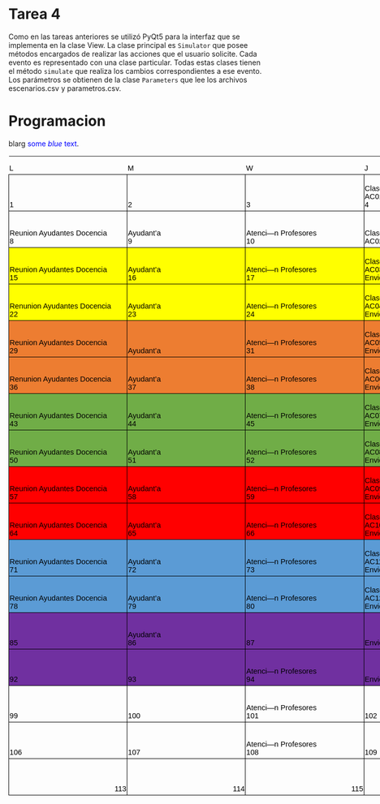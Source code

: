 # Tarea 4

Como en las tareas anteriores se utilizó PyQt5 para la interfaz que se implementa en la clase View. La clase principal es `Simulator` que posee métodos encargados de realizar las acciones que el usuario solicite. Cada evento es representado con una clase particular. Todas estas clases tienen el método `simulate` que realiza los cambios correspondientes a ese evento. Los parámetros se obtienen de la clase `Parameters` que lee los archivos escenarios.csv y parametros.csv.

# Programacion

<p>blarg <span style="color:blue">some <em>blue</em> text</span>.</p>


<head>
<meta http-equiv=Content-Type content="text/html; charset=macintosh">
<meta name=ProgId content=Excel.Sheet>
<meta name=Generator content="Microsoft Excel 15">
<link rel=File-List href="Workbook1.fld/filelist.xml">
<style>
<!--table
	{mso-displayed-decimal-separator:"\.";
	mso-displayed-thousand-separator:"\,";}
@page
	{margin:.75in .7in .75in .7in;
	mso-header-margin:.3in;
	mso-footer-margin:.3in;}
.style0
	{mso-number-format:General;
	text-align:general;
	vertical-align:bottom;
	white-space:nowrap;
	mso-rotate:0;
	mso-background-source:auto;
	mso-pattern:auto;
	color:black;
	font-size:12.0pt;
	font-weight:400;
	font-style:normal;
	text-decoration:none;
	font-family:Calibri, sans-serif;
	mso-font-charset:0;
	border:none;
	mso-protection:locked visible;
	mso-style-name:Normal;
	mso-style-id:0;}
td
	{mso-style-parent:style0;
	padding-top:1px;
	padding-right:1px;
	padding-left:1px;
	mso-ignore:padding;
	color:black;
	font-size:12.0pt;
	font-weight:400;
	font-style:normal;
	text-decoration:none;
	font-family:Calibri, sans-serif;
	mso-font-charset:0;
	mso-number-format:General;
	text-align:general;
	vertical-align:bottom;
	border:none;
	mso-background-source:auto;
	mso-pattern:auto;
	mso-protection:locked visible;
	white-space:nowrap;
	mso-rotate:0;}
.xl65
	{mso-style-parent:style0;
	font-size:11.0pt;
	font-family:Arial;
	mso-generic-font-family:auto;
	mso-font-charset:0;}
.xl66
	{mso-style-parent:style0;
	font-size:11.0pt;
	font-family:Arial;
	mso-generic-font-family:auto;
	mso-font-charset:0;
	text-align:left;
	border:.5pt solid windowtext;}
.xl67
	{mso-style-parent:style0;
	font-size:11.0pt;
	font-family:Arial;
	mso-generic-font-family:auto;
	mso-font-charset:0;
	border:.5pt solid windowtext;
	white-space:normal;}
.xl68
	{mso-style-parent:style0;
	color:windowtext;
	font-size:11.0pt;
	font-family:Arial;
	mso-generic-font-family:auto;
	mso-font-charset:0;
	text-align:left;
	border:.5pt solid windowtext;}
.xl69
	{mso-style-parent:style0;
	font-size:11.0pt;
	font-family:Arial;
	mso-generic-font-family:auto;
	mso-font-charset:0;
	text-align:left;
	border:.5pt solid windowtext;
	white-space:normal;}
.xl70
	{mso-style-parent:style0;
	color:windowtext;
	font-size:11.0pt;
	font-family:Arial;
	mso-generic-font-family:auto;
	mso-font-charset:0;
	border:.5pt solid windowtext;
	white-space:normal;}
.xl71
	{mso-style-parent:style0;
	color:windowtext;
	font-size:11.0pt;
	font-family:Arial;
	mso-generic-font-family:auto;
	mso-font-charset:0;
	text-align:left;
	border:.5pt solid windowtext;
	background:yellow;
	mso-pattern:black none;}
.xl72
	{mso-style-parent:style0;
	font-size:11.0pt;
	font-family:Arial;
	mso-generic-font-family:auto;
	mso-font-charset:0;
	text-align:left;
	border:.5pt solid windowtext;
	background:yellow;
	mso-pattern:black none;
	white-space:normal;}
.xl73
	{mso-style-parent:style0;
	font-size:11.0pt;
	font-family:Arial;
	mso-generic-font-family:auto;
	mso-font-charset:0;
	border:.5pt solid windowtext;
	background:yellow;
	mso-pattern:black none;
	white-space:normal;}
.xl74
	{mso-style-parent:style0;
	color:windowtext;
	font-size:11.0pt;
	font-family:Arial;
	mso-generic-font-family:auto;
	mso-font-charset:0;
	border:.5pt solid windowtext;
	background:yellow;
	mso-pattern:black none;
	white-space:normal;}
.xl75
	{mso-style-parent:style0;
	color:windowtext;
	font-size:11.0pt;
	font-family:Arial;
	mso-generic-font-family:auto;
	mso-font-charset:0;
	text-align:left;
	border:.5pt solid windowtext;
	background:#ED7D31;
	mso-pattern:black none;}
.xl76
	{mso-style-parent:style0;
	font-size:11.0pt;
	font-family:Arial;
	mso-generic-font-family:auto;
	mso-font-charset:0;
	text-align:left;
	border:.5pt solid windowtext;
	background:#ED7D31;
	mso-pattern:black none;
	white-space:normal;}
.xl77
	{mso-style-parent:style0;
	font-size:11.0pt;
	font-family:Arial;
	mso-generic-font-family:auto;
	mso-font-charset:0;
	text-align:left;
	border:.5pt solid windowtext;
	background:#ED7D31;
	mso-pattern:black none;}
.xl78
	{mso-style-parent:style0;
	font-size:11.0pt;
	font-family:Arial;
	mso-generic-font-family:auto;
	mso-font-charset:0;
	border:.5pt solid windowtext;
	background:#ED7D31;
	mso-pattern:black none;
	white-space:normal;}
.xl79
	{mso-style-parent:style0;
	color:windowtext;
	font-size:11.0pt;
	font-family:Arial;
	mso-generic-font-family:auto;
	mso-font-charset:0;
	text-align:left;
	border:.5pt solid windowtext;
	background:#70AD47;
	mso-pattern:black none;}
.xl80
	{mso-style-parent:style0;
	font-size:11.0pt;
	font-family:Arial;
	mso-generic-font-family:auto;
	mso-font-charset:0;
	text-align:left;
	border:.5pt solid windowtext;
	background:#70AD47;
	mso-pattern:black none;
	white-space:normal;}
.xl81
	{mso-style-parent:style0;
	font-size:11.0pt;
	font-family:Arial;
	mso-generic-font-family:auto;
	mso-font-charset:0;
	text-align:left;
	border:.5pt solid windowtext;
	background:#70AD47;
	mso-pattern:black none;}
.xl82
	{mso-style-parent:style0;
	font-size:11.0pt;
	font-family:Arial;
	mso-generic-font-family:auto;
	mso-font-charset:0;
	border:.5pt solid windowtext;
	background:#70AD47;
	mso-pattern:black none;
	white-space:normal;}
.xl83
	{mso-style-parent:style0;
	color:windowtext;
	font-size:11.0pt;
	font-family:Arial;
	mso-generic-font-family:auto;
	mso-font-charset:0;
	text-align:left;
	border:.5pt solid windowtext;
	background:red;
	mso-pattern:black none;}
.xl84
	{mso-style-parent:style0;
	font-size:11.0pt;
	font-family:Arial;
	mso-generic-font-family:auto;
	mso-font-charset:0;
	text-align:left;
	border:.5pt solid windowtext;
	background:red;
	mso-pattern:black none;
	white-space:normal;}
.xl85
	{mso-style-parent:style0;
	font-size:11.0pt;
	font-family:Arial;
	mso-generic-font-family:auto;
	mso-font-charset:0;
	text-align:left;
	border:.5pt solid windowtext;
	background:red;
	mso-pattern:black none;}
.xl86
	{mso-style-parent:style0;
	font-size:11.0pt;
	font-family:Arial;
	mso-generic-font-family:auto;
	mso-font-charset:0;
	border:.5pt solid windowtext;
	background:red;
	mso-pattern:black none;
	white-space:normal;}
.xl87
	{mso-style-parent:style0;
	color:windowtext;
	font-size:11.0pt;
	font-family:Arial;
	mso-generic-font-family:auto;
	mso-font-charset:0;
	text-align:left;
	border:.5pt solid windowtext;
	background:#5B9BD5;
	mso-pattern:black none;}
.xl88
	{mso-style-parent:style0;
	font-size:11.0pt;
	font-family:Arial;
	mso-generic-font-family:auto;
	mso-font-charset:0;
	text-align:left;
	border:.5pt solid windowtext;
	background:#5B9BD5;
	mso-pattern:black none;
	white-space:normal;}
.xl89
	{mso-style-parent:style0;
	font-size:11.0pt;
	font-family:Arial;
	mso-generic-font-family:auto;
	mso-font-charset:0;
	text-align:left;
	border:.5pt solid windowtext;
	background:#5B9BD5;
	mso-pattern:black none;}
.xl90
	{mso-style-parent:style0;
	font-size:11.0pt;
	font-family:Arial;
	mso-generic-font-family:auto;
	mso-font-charset:0;
	border:.5pt solid windowtext;
	background:#5B9BD5;
	mso-pattern:black none;
	white-space:normal;}
.xl91
	{mso-style-parent:style0;
	color:windowtext;
	font-size:11.0pt;
	font-family:Arial;
	mso-generic-font-family:auto;
	mso-font-charset:0;
	text-align:left;
	border:.5pt solid windowtext;
	background:#7030A0;
	mso-pattern:black none;}
.xl92
	{mso-style-parent:style0;
	font-size:11.0pt;
	font-family:Arial;
	mso-generic-font-family:auto;
	mso-font-charset:0;
	text-align:left;
	border:.5pt solid windowtext;
	background:#7030A0;
	mso-pattern:black none;
	white-space:normal;}
.xl93
	{mso-style-parent:style0;
	font-size:11.0pt;
	font-family:Arial;
	mso-generic-font-family:auto;
	mso-font-charset:0;
	text-align:left;
	border:.5pt solid windowtext;
	background:#7030A0;
	mso-pattern:black none;}
.xl94
	{mso-style-parent:style0;
	font-size:11.0pt;
	font-family:Arial;
	mso-generic-font-family:auto;
	mso-font-charset:0;
	border:.5pt solid windowtext;
	background:#7030A0;
	mso-pattern:black none;}
.xl95
	{mso-style-parent:style0;
	font-size:11.0pt;
	font-family:Arial;
	mso-generic-font-family:auto;
	mso-font-charset:0;
	border:.5pt solid windowtext;
	background:#7030A0;
	mso-pattern:black none;
	white-space:normal;}
.xl96
	{mso-style-parent:style0;
	font-size:11.0pt;
	font-family:Arial;
	mso-generic-font-family:auto;
	mso-font-charset:0;
	border:.5pt solid windowtext;}
-->
</style>
</head>

<body link="#0563C1" vlink="#954F72">

<table border=0 cellpadding=0 cellspacing=0 width=1631 style='border-collapse:
 collapse;table-layout:fixed;width:1225pt'>
 <col width=233 span=7 style='mso-width-source:userset;mso-width-alt:7466;
 width:175pt'>
 <tr height=36 style='mso-height-source:userset;height:27.0pt'>
  <td height=36 class=xl65 width=233 style='height:27.0pt;width:175pt'>L</td>
  <td class=xl65 width=233 style='width:175pt'>M</td>
  <td class=xl65 width=233 style='width:175pt'>W</td>
  <td class=xl65 width=233 style='width:175pt'>J</td>
  <td class=xl65 width=233 style='width:175pt'>V</td>
  <td class=xl65 width=233 style='width:175pt'>S</td>
  <td class=xl65 width=233 style='width:175pt'>D</td>
 </tr>
 <tr height=72 style='mso-height-source:userset;height:54.0pt'>
  <td height=72 class=xl66 style='height:54.0pt'>1</td>
  <td class=xl66 style='border-left:none'>2</td>
  <td class=xl66 style='border-left:none'>3</td>
  <td class=xl67 width=233 style='border-left:none;width:175pt'>Clase OOP<br>
  AC01<br>
  4</td>
  <td class=xl66 style='border-left:none'>5</td>
  <td class=xl68 style='border-left:none'>6</td>
  <td class=xl68 style='border-left:none'>7</td>
 </tr>
 <tr height=72 style='mso-height-source:userset;height:54.0pt'>
  <td height=72 class=xl69 width=233 style='height:54.0pt;border-top:none;
  width:175pt'>Reunion Ayudantes Docencia<br>
  8</td>
  <td class=xl69 width=233 style='border-top:none;border-left:none;width:175pt'>Ayudant’a<br>
  9</td>
  <td class=xl69 width=233 style='border-top:none;border-left:none;width:175pt'>Atenci—n
  Profesores<br>
  10</td>
  <td class=xl67 width=233 style='border-top:none;border-left:none;width:175pt'>Clase
  OOP2<br>
  AC02<br>
  </td>
  <td class=xl70 width=233 style='border-top:none;border-left:none;width:175pt'>Subir
  T01<br>
  12</td>
  <td class=xl71 style='border-top:none;border-left:none'>13</td>
  <td class=xl71 style='border-top:none;border-left:none'>14</td>
 </tr>
 <tr height=72 style='mso-height-source:userset;height:54.0pt'>
  <td height=72 class=xl72 width=233 style='height:54.0pt;border-top:none;
  width:175pt'>Reunion Ayudantes Docencia<br>
  15</td>
  <td class=xl72 width=233 style='border-top:none;border-left:none;width:175pt'>Ayudant’a<br>
  16</td>
  <td class=xl72 width=233 style='border-top:none;border-left:none;width:175pt'>Atenci—n
  Profesores<br>
  17</td>
  <td class=xl73 width=233 style='border-top:none;border-left:none;width:175pt'>Clase
  Estructuras<br>
  AC03<br>
  Envio notas AC01 y C si hay ctrl</td>
  <td class=xl71 style='border-top:none;border-left:none'>19</td>
  <td class=xl71 style='border-top:none;border-left:none'>20</td>
  <td class=xl71 style='border-top:none;border-left:none'>21</td>
 </tr>
 <tr height=72 style='mso-height-source:userset;height:54.0pt'>
  <td height=72 class=xl72 width=233 style='height:54.0pt;border-top:none;
  width:175pt'>Renunion Ayudantes Docencia<br>
  22</td>
  <td class=xl72 width=233 style='border-top:none;border-left:none;width:175pt'>Ayudant’a<br>
  23</td>
  <td class=xl72 width=233 style='border-top:none;border-left:none;width:175pt'>Atenci—n
  Profesores<br>
  24</td>
  <td class=xl73 width=233 style='border-top:none;border-left:none;width:175pt'>Clase
  Arboles, grafos<br>
  AC04<br>
  Envio notas AC02 y C si hay ctrl</td>
  <td class=xl74 width=233 style='border-top:none;border-left:none;width:175pt'>Subir
  T02<br>
  Entrega T01 a las 23:59</td>
  <td class=xl75 style='border-top:none;border-left:none'>27</td>
  <td class=xl75 style='border-top:none;border-left:none'>28</td>
 </tr>
 <tr height=72 style='mso-height-source:userset;height:54.0pt'>
  <td height=72 class=xl76 width=233 style='height:54.0pt;border-top:none;
  width:175pt'>Reunion Ayudantes Docencia<br>
  29</td>
  <td class=xl77 style='border-top:none;border-left:none'>Ayudant’a</td>
  <td class=xl76 width=233 style='border-top:none;border-left:none;width:175pt'>Atenci—n
  Profesores<br>
  31</td>
  <td class=xl78 width=233 style='border-top:none;border-left:none;width:175pt'>Clase
  Funcional<br>
  AC05<br>
  Envio notas AC03 y C si hay ctrl</td>
  <td class=xl77 style='border-top:none;border-left:none'>33</td>
  <td class=xl75 style='border-top:none;border-left:none'>34</td>
  <td class=xl75 style='border-top:none;border-left:none'>35</td>
 </tr>
 <tr height=72 style='mso-height-source:userset;height:54.0pt'>
  <td height=72 class=xl76 width=233 style='height:54.0pt;border-top:none;
  width:175pt'>Renunion Ayudantes Docencia<br>
  36</td>
  <td class=xl76 width=233 style='border-top:none;border-left:none;width:175pt'>Ayudant’a<br>
  37</td>
  <td class=xl76 width=233 style='border-top:none;border-left:none;width:175pt'>Atenci—n
  Profesores<br>
  38</td>
  <td class=xl78 width=233 style='border-top:none;border-left:none;width:175pt'>Clase
  Metaclases<br>
  AC06<br>
  Envio notas AC04 y CX si hay ctrl</td>
  <td class=xl78 width=233 style='border-top:none;border-left:none;width:175pt'>Subir
  T03<br>
  Entrega T02 a las 23:59<br>
  Envio notas T01</td>
  <td class=xl79 style='border-top:none;border-left:none'>41</td>
  <td class=xl79 style='border-top:none;border-left:none'>42</td>
 </tr>
 <tr height=72 style='mso-height-source:userset;height:54.0pt'>
  <td height=72 class=xl80 width=233 style='height:54.0pt;border-top:none;
  width:175pt'>Reunion Ayudantes Docencia<br>
  43</td>
  <td class=xl80 width=233 style='border-top:none;border-left:none;width:175pt'>Ayudant’a<br>
  44</td>
  <td class=xl80 width=233 style='border-top:none;border-left:none;width:175pt'>Atenci—n
  Profesores<br>
  45</td>
  <td class=xl82 width=233 style='border-top:none;border-left:none;width:175pt'>Clase
  Simulacion<br>
  AC07<br>
  Envio notas AC05 y CX si hay ctrl</td>
  <td class=xl81 style='border-top:none;border-left:none'>47</td>
  <td class=xl79 style='border-top:none;border-left:none'>48</td>
  <td class=xl79 style='border-top:none;border-left:none'>49</td>
 </tr>
 <tr height=72 style='mso-height-source:userset;height:54.0pt'>
  <td height=72 class=xl80 width=233 style='height:54.0pt;border-top:none;
  width:175pt'>Reunion Ayudantes Docencia<br>
  50</td>
  <td class=xl80 width=233 style='border-top:none;border-left:none;width:175pt'>Ayudant’a<br>
  51</td>
  <td class=xl80 width=233 style='border-top:none;border-left:none;width:175pt'>Atenci—n
  Profesores<br>
  52</td>
  <td class=xl82 width=233 style='border-top:none;border-left:none;width:175pt'>Clase
  Threading<br>
  AC08<br>
  Envio notas AC06 y CX si hay ctrl</td>
  <td class=xl82 width=233 style='border-top:none;border-left:none;width:175pt'>Subir
  T04<br>
  Entrega T03 a las 23:59<br>
  Envio notas T02</td>
  <td class=xl83 style='border-top:none;border-left:none'>55</td>
  <td class=xl83 style='border-top:none;border-left:none'>56</td>
 </tr>
 <tr height=72 style='mso-height-source:userset;height:54.0pt'>
  <td height=72 class=xl84 width=233 style='height:54.0pt;border-top:none;
  width:175pt'>Reunion Ayudantes Docencia<br>
  57</td>
  <td class=xl84 width=233 style='border-top:none;border-left:none;width:175pt'>Ayudant’a<br>
  58</td>
  <td class=xl84 width=233 style='border-top:none;border-left:none;width:175pt'>Atenci—n
  Profesores<br>
  59</td>
  <td class=xl86 width=233 style='border-top:none;border-left:none;width:175pt'>Clase
  GUI<br>
  AC09<br>
  Envio notas AC07 y CX si hay ctrl</td>
  <td class=xl85 style='border-top:none;border-left:none'>61</td>
  <td class=xl83 style='border-top:none;border-left:none'>62</td>
  <td class=xl83 style='border-top:none;border-left:none'>63</td>
 </tr>
 <tr height=72 style='mso-height-source:userset;height:54.0pt'>
  <td height=72 class=xl84 width=233 style='height:54.0pt;border-top:none;
  width:175pt'>Reunion Ayudantes Docencia<br>
  64</td>
  <td class=xl84 width=233 style='border-top:none;border-left:none;width:175pt'>Ayudant’a<br>
  65</td>
  <td class=xl84 width=233 style='border-top:none;border-left:none;width:175pt'>Atenci—n
  Profesores<br>
  66</td>
  <td class=xl86 width=233 style='border-top:none;border-left:none;width:175pt'>Clase
  Bytes, serial<br>
  AC10<br>
  Envio notas AC08 y CX si hay ctrl</td>
  <td class=xl86 width=233 style='border-top:none;border-left:none;width:175pt'>Subir
  T05<br>
  Entrega T04 a las 23:59<br>
  Envio notas T03</td>
  <td class=xl87 style='border-top:none;border-left:none'>69</td>
  <td class=xl87 style='border-top:none;border-left:none'>70</td>
 </tr>
 <tr height=72 style='mso-height-source:userset;height:54.0pt'>
  <td height=72 class=xl88 width=233 style='height:54.0pt;border-top:none;
  width:175pt'>Reunion Ayudantes Docencia<br>
  71</td>
  <td class=xl88 width=233 style='border-top:none;border-left:none;width:175pt'>Ayudant’a<br>
  72</td>
  <td class=xl88 width=233 style='border-top:none;border-left:none;width:175pt'>Atenci—n
  Profesores<br>
  73</td>
  <td class=xl90 width=233 style='border-top:none;border-left:none;width:175pt'>Clase
  Networking<br>
  AC11<br>
  Envio notas AC09 y CX si hay ctrl</td>
  <td class=xl89 style='border-top:none;border-left:none'>75</td>
  <td class=xl87 style='border-top:none;border-left:none'>76</td>
  <td class=xl87 style='border-top:none;border-left:none'>77</td>
 </tr>
 <tr height=72 style='mso-height-source:userset;height:54.0pt'>
  <td height=72 class=xl88 width=233 style='height:54.0pt;border-top:none;
  width:175pt'>Reunion Ayudantes Docencia<br>
  78</td>
  <td class=xl88 width=233 style='border-top:none;border-left:none;width:175pt'>Ayudant’a<br>
  79</td>
  <td class=xl88 width=233 style='border-top:none;border-left:none;width:175pt'>Atenci—n
  Profesores<br>
  80</td>
  <td class=xl90 width=233 style='border-top:none;border-left:none;width:175pt'>Clase
  Webservices<br>
  AC12<br>
  Envio notas AC10 y CX si hay ctrl</td>
  <td class=xl90 width=233 style='border-top:none;border-left:none;width:175pt'>Subir
  T06<br>
  Entrega T05 a las 23:59<br>
  Envio notas T04</td>
  <td class=xl91 style='border-top:none;border-left:none'>83</td>
  <td class=xl91 style='border-top:none;border-left:none'>84</td>
 </tr>
 <tr height=72 style='mso-height-source:userset;height:54.0pt'>
  <td height=72 class=xl92 width=233 style='height:54.0pt;border-top:none;
  width:175pt'><br>
  85</td>
  <td class=xl92 width=233 style='border-top:none;border-left:none;width:175pt'>Ayudant’a<br>
  86</td>
  <td class=xl93 style='border-top:none;border-left:none'>87</td>
  <td class=xl94 style='border-top:none;border-left:none'>Envio notas AC11 y CX
  si hay<span style='display:none'> ctrl</span></td>
  <td class=xl93 style='border-top:none;border-left:none'>89</td>
  <td class=xl91 style='border-top:none;border-left:none'>90</td>
  <td class=xl91 style='border-top:none;border-left:none'>91</td>
 </tr>
 <tr height=72 style='mso-height-source:userset;height:54.0pt'>
  <td height=72 class=xl93 style='height:54.0pt;border-top:none'>92</td>
  <td class=xl93 style='border-top:none;border-left:none'>93</td>
  <td class=xl92 width=233 style='border-top:none;border-left:none;width:175pt'>Atenci—n
  Profesores<br>
  94</td>
  <td class=xl94 style='border-top:none;border-left:none'>Envio notas AC12 y CX
  si hay<span style='display:none'> ctrl</span></td>
  <td class=xl95 width=233 style='border-top:none;border-left:none;width:175pt'>Entrega
  T06 a las 23:59<br>
  Envio notas T05</td>
  <td class=xl68 style='border-top:none;border-left:none'>97</td>
  <td class=xl68 style='border-top:none;border-left:none'>98</td>
 </tr>
 <tr height=72 style='mso-height-source:userset;height:54.0pt'>
  <td height=72 class=xl66 style='height:54.0pt;border-top:none'>99</td>
  <td class=xl66 style='border-top:none;border-left:none'>100</td>
  <td class=xl69 width=233 style='border-top:none;border-left:none;width:175pt'>Atenci—n
  Profesores<br>
  101</td>
  <td class=xl66 style='border-top:none;border-left:none'>102</td>
  <td class=xl66 style='border-top:none;border-left:none'>103</td>
  <td class=xl66 style='border-top:none;border-left:none'>104</td>
  <td class=xl66 style='border-top:none;border-left:none'>105</td>
 </tr>
 <tr height=72 style='mso-height-source:userset;height:54.0pt'>
  <td height=72 class=xl66 style='height:54.0pt;border-top:none'>106</td>
  <td class=xl66 style='border-top:none;border-left:none'>107</td>
  <td class=xl69 width=233 style='border-top:none;border-left:none;width:175pt'>Atenci—n
  Profesores<br>
  108</td>
  <td class=xl66 style='border-top:none;border-left:none'>109</td>
  <td class=xl96 style='border-top:none;border-left:none'>Envio notas T06</td>
  <td class=xl66 style='border-top:none;border-left:none'>111</td>
  <td class=xl66 style='border-top:none;border-left:none'>112</td>
 </tr>
 <tr height=72 style='mso-height-source:userset;height:54.0pt'>
  <td height=72 class=xl96 align=right style='height:54.0pt;border-top:none'>113</td>
  <td class=xl96 align=right style='border-top:none;border-left:none'>114</td>
  <td class=xl96 align=right style='border-top:none;border-left:none'>115</td>
  <td class=xl96 align=right style='border-top:none;border-left:none'>116</td>
  <td class=xl96 align=right style='border-top:none;border-left:none'>117</td>
  <td class=xl96 align=right style='border-top:none;border-left:none'>118</td>
  <td class=xl96 align=right style='border-top:none;border-left:none'>119</td>
 </tr>
</table>

</body>

</html>

